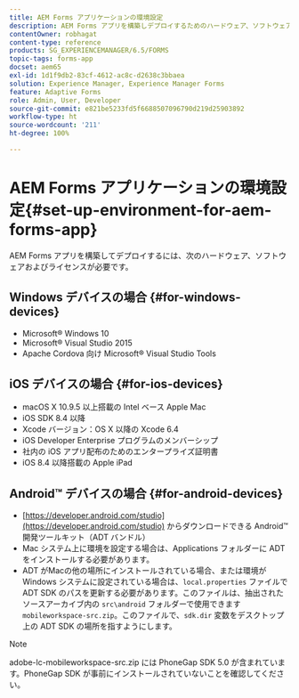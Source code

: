 ```yaml
---
title: AEM Forms アプリケーションの環境設定
description: AEM Forms アプリを構築しデプロイするためのハードウェア、ソフトウェアおよびライセンス。
contentOwner: robhagat
content-type: reference
products: SG_EXPERIENCEMANAGER/6.5/FORMS
topic-tags: forms-app
docset: aem65
exl-id: 1d1f9db2-83cf-4612-ac8c-d2638c3bbaea
solution: Experience Manager, Experience Manager Forms
feature: Adaptive Forms
role: Admin, User, Developer
source-git-commit: e821be5233fd5f6688507096790d219d25903892
workflow-type: ht
source-wordcount: '211'
ht-degree: 100%

---
```


# AEM Forms アプリケーションの環境設定{#set-up-environment-for-aem-forms-app}

AEM Forms アプリを構築してデプロイするには、次のハードウェア、ソフトウェアおよびライセンスが必要です。

## Windows デバイスの場合 {#for-windows-devices}

* Microsoft® Windows 10
* Microsoft® Visual Studio 2015
* Apache Cordova 向け Microsoft® Visual Studio Tools

## iOS デバイスの場合 {#for-ios-devices}

* macOS X 10.9.5 以上搭載の Intel ベース Apple Mac
* iOS SDK 8.4 以降
* Xcode バージョン：OS X 以降の Xcode 6.4
* iOS Developer Enterprise プログラムのメンバーシップ
* 社内の iOS アプリ配布のためのエンタープライズ証明書
* iOS 8.4 以降搭載の Apple iPad

## Android™ デバイスの場合 {#for-android-devices}

* [https://developer.android.com/studio](https://developer.android.com/studio) からダウンロードできる Android™ 開発ツールキット（ADT バンドル）
* Mac システム上に環境を設定する場合は、Applications フォルダーに ADT をインストールする必要があります。
* ADT がMacの他の場所にインストールされている場合、または環境が Windows システムに設定されている場合は、`local.properties` ファイルで ADT SDK のパスを更新する必要があります。このファイルは、抽出されたソースアーカイブ内の `src\android` フォルダーで使用できます`mobileworkspace-src.zip`。このファイルで、`sdk.dir` 変数をデスクトップ上の ADT SDK の場所を指すようにします。

>[!NOTE]
>
>adobe-lc-mobileworkspace-src.zip には PhoneGap SDK 5.0 が含まれています。PhoneGap SDK が事前にインストールされていないことを確認してください。
